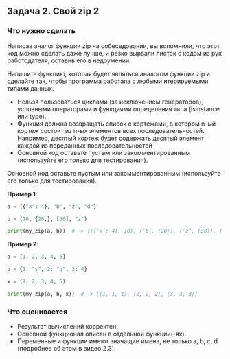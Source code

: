 ## Задача 2. Свой zip 2
### Что нужно сделать
Написав аналог функции zip на собеседовании, вы вспомнили, 
что этот код можно сделать даже лучше, и резко вырвали листок 
с кодом из рук работодателя, оставив его в недоумении.

Напишите функцию, которая будет являться аналогом функции zip 
и сделайте так, чтобы программа работала с любыми итерируемыми 
типами данных.

- Нельзя пользоваться циклами (за исключением генераторов), 
  условными операторами и функциями определения типа
  (isinstance или type).
- Функция должна возвращать список с кортежами, в котором 
  n-ый кортеж состоит из n-ых элементов всех последовательностей. 
  Например, десятый кортеж будет содержать десятый элемент каждой 
  из переданных последовательностей
- Основной код оставьте пустым или закомментированным
  (используйте его только для тестирования).

Основной код оставьте пустым или закомментированным (используйте его только для тестирования).

**Пример 1**:
````python
a = [{"x": 4}, "b", "z", "d"]

b = (10, {20,}, [30], "z")

print(my_zip(a, b))  # -> [({‘x’: 4}, 10), (‘b’, {20}), (‘z’, [30]), (‘d’, ‘z’)]
````

**Пример 2**:
```python
a = [1, 2, 3, 4, 5]

b = {1: "s", 2: "q", 3: 4}

x = (1, 2, 3, 4, 5)

print(my_zip(a, b, x))  # -> [(1, 1, 1), (2, 2, 2), (3, 3, 3)]
```


### Что оценивается
- Результат вычислений корректен.
- Основной функционал описан в отдельной функции(-ях).
- Переменные и функции имеют значащие имена, не только a, b, c, d (подробнее об этом в видео 2.3).
